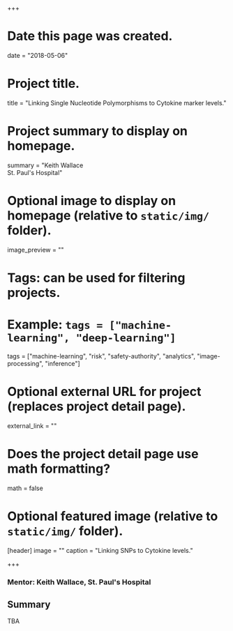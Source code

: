 +++
# Date this page was created.
date = "2018-05-06"

# Project title.
title = "Linking Single Nucleotide Polymorphisms to Cytokine marker levels."

# Project summary to display on homepage.
summary = "Keith Wallace<br />St. Paul's Hospital"

# Optional image to display on homepage (relative to `static/img/` folder).
image_preview = ""

# Tags: can be used for filtering projects.
# Example: `tags = ["machine-learning", "deep-learning"]`
tags = ["machine-learning", "risk", "safety-authority", "analytics", "image-processing", "inference"]

# Optional external URL for project (replaces project detail page).
external_link = ""

# Does the project detail page use math formatting?
math = false

# Optional featured image (relative to `static/img/` folder).
[header]
image = ""
caption = "Linking SNPs to Cytokine levels."

+++

### Mentor: Keith Wallace, St. Paul's Hospital

## Summary

TBA
